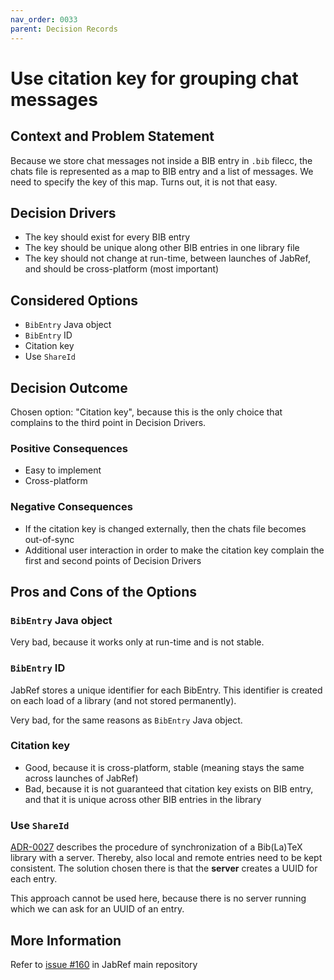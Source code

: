 ```yaml
---
nav_order: 0033
parent: Decision Records
---
```

<!-- markdownlint-disable-next-line MD025 -->
# Use citation key for grouping chat messages

## Context and Problem Statement

Because we store chat messages not inside a BIB entry in `.bib` filecc, the chats file is represented as a map to
BIB entry and a list of messages. We need to specify the key of this map. Turns out, it is not that easy.

## Decision Drivers

* The key should exist for every BIB entry
* The key should be unique along other BIB entries in one library file
* The key should not change at run-time, between launches of JabRef, and should be cross-platform (most important)

## Considered Options

* `BibEntry` Java object
* `BibEntry` ID
* Citation key
* Use `ShareId`

## Decision Outcome

Chosen option: "Citation key", because this is the only choice that complains to the third point in Decision Drivers.

### Positive Consequences

* Easy to implement
* Cross-platform

### Negative Consequences

* If the citation key is changed externally, then the chats file becomes out-of-sync
* Additional user interaction in order to make the citation key complain the first and second points of Decision Drivers

## Pros and Cons of the Options

### `BibEntry` Java object

Very bad, because it works only at run-time and is not stable.

### `BibEntry` ID

JabRef stores a unique identifier for each BibEntry.
This identifier is created on each load of a library (and not stored permanently).

Very bad, for the same reasons as `BibEntry` Java object.

### Citation key

* Good, because it is cross-platform, stable (meaning stays the same across launches of JabRef)
* Bad, because it is not guaranteed that citation key exists on BIB entry, and that it is unique across other 
BIB entries in the library

### Use `ShareId`

[ADR-0027](0027-synchronization.md) describes the procedure of synchronization of a Bib(La)TeX library with a server.
Thereby, also local and remote entries need to be kept consistent.
The solution chosen there is that the **server** creates a UUID for each entry.

This approach cannot be used here, because there is no server running which we can ask for an UUID of an entry. 

## More Information

Refer to [issue #160](https://github.com/JabRef/jabref/issues/160) in JabRef main repository
